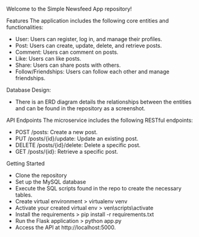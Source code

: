 Welcome to the Simple Newsfeed App repository!

Features
The application includes the following core entities and functionalities:

- User: Users can register, log in, and manage their profiles.
- Post: Users can create, update, delete, and retrieve posts.
- Comment: Users can comment on posts.
- Like: Users can like posts.
- Share: Users can share posts with others.
- Follow/Friendships: Users can follow each other and manage friendships.

Database Design:
- There is an ERD diagram details the relationships between the entities and can be found in the repository as a screenshot.

API Endpoints
  The microservice includes the following RESTful endpoints:
  
  - POST /posts: Create a new post.
  - PUT /posts/{id}/update: Update an existing post.
  - DELETE /posts/{id}/delete: Delete a specific post.
  - GET /posts/{id}: Retrieve a specific post.

Getting Started
 - Clone the repository
 - Set up the MySQL database
 - Execute the SQL scripts found in the repo to create the necessary tables.
 - Create virtual environment > virtualenv venv
 - Activate your created virtual env > ven\scripts\activate
 - Install the requirements > pip install -r requirements.txt
 - Run the Flask application > python app.py
 - Access the API at http://localhost:5000.


